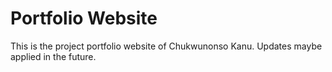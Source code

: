 # Portfolio Website

This is the project portfolio website of Chukwunonso Kanu. Updates maybe applied in the future.